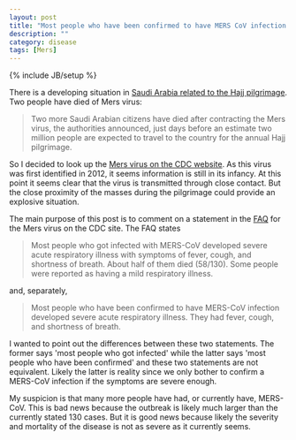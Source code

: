 ```yaml
---
layout: post
title: "Most people who have been confirmed to have MERS CoV infection developed severe acute respiratory illness"
description: ""
category: disease
tags: [Mers]
---
```

{% include JB/setup %}

There is a developing situation in [Saudi Arabia related to the Hajj pilgrimage](http://www.telegraph.co.uk/news/worldnews/middleeast/saudiarabia/10369437/Two-die-of-Mers-virus-in-Saudi-ahead-of-Hajj.html). 
Two people have died of Mers virus:

> Two more Saudi Arabian citizens have died after contracting the Mers virus, the authorities announced, just days before an estimate two million people are expected to travel to the country for the annual Hajj pilgrimage. 

So I decided to look up the [Mers virus on the CDC website](http://www.cdc.gov/coronavirus/mers/). 
As this virus was first identified in 2012, it seems information is still in its infancy. 
At this point it seems clear that the virus is transmitted through close contact. 
But the close proximity of the masses during the pilgrimage could provide an explosive situation. 

The main purpose of this post is to comment on a statement in the [FAQ](http://www.cdc.gov/coronavirus/mers/faq.html) for the Mers virus on the CDC site. 
The FAQ states

> Most people who got infected with MERS-CoV developed severe acute respiratory illness with symptoms of fever, cough, and shortness of breath. About half of them died (58/130). Some people were reported as having a mild respiratory illness.

and, separately,

> Most people who have been confirmed to have MERS-CoV infection developed severe acute respiratory illness. They had fever, cough, and shortness of breath.

I wanted to point out the differences between these two statements. The former says 'most people who got infected' while the latter says 'most people who have been confirmed' and these two statements are not equivalent. Likely the latter is reality since we only bother to confirm a MERS-CoV infection if the symptoms are severe enough. 

My suspicion is that many more people have had, or currently have, MERS-CoV. This is bad news because the outbreak is likely much larger than the currently stated 130 cases. But it is good news because likely the severity and mortality of the disease is not as severe as it currently seems. 

